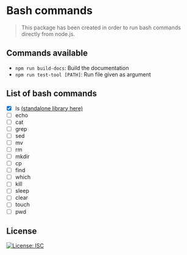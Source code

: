 # Bash commands

> This package has been created in order to run bash commands directly from node.js.

## Commands available

- `npm run build-docs`: Build the documentation
- `npm run test-tool [PATH]`: Run file given as argument

## List of bash commands

- [x] ls [(standalone library here)](https://github.com/ZeitounCorp/bash-commands-ls)
- [ ] echo
- [ ] cat
- [ ] grep
- [ ] sed
- [ ] mv
- [ ] rm
- [ ] mkdir
- [ ] cp
- [ ] find
- [ ] which
- [ ] kill
- [ ] sleep
- [ ] clear
- [ ] touch
- [ ] pwd

## License

  [![License: ISC](https://img.shields.io/badge/License-ISC-red.svg)](https://opensource.org/licenses/ISC)
